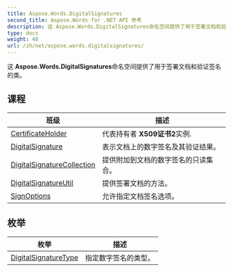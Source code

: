 ```yaml
---
title: Aspose.Words.DigitalSignatures
second_title: Aspose.Words for .NET API 参考
description: 这 Aspose.Words.DigitalSignatures命名空间提供了用于签署文档和验证签名的类
type: docs
weight: 40
url: /zh/net/aspose.words.digitalsignatures/
---
```

这 **Aspose.Words.DigitalSignatures**命名空间提供了用于签署文档和验证签名的类。

## 课程

| 班级 | 描述 |
| --- | --- |
| [CertificateHolder](./certificateholder/) | 代表持有者 **X509证书2**实例. |
| [DigitalSignature](./digitalsignature/) | 表示文档上的数字签名及其验证结果。 |
| [DigitalSignatureCollection](./digitalsignaturecollection/) | 提供附加到文档的数字签名的只读集合。 |
| [DigitalSignatureUtil](./digitalsignatureutil/) | 提供签署文档的方法。 |
| [SignOptions](./signoptions/) | 允许指定文档签名选项。 |
## 枚举

| 枚举 | 描述 |
| --- | --- |
| [DigitalSignatureType](./digitalsignaturetype/) | 指定数字签名的类型。 |


